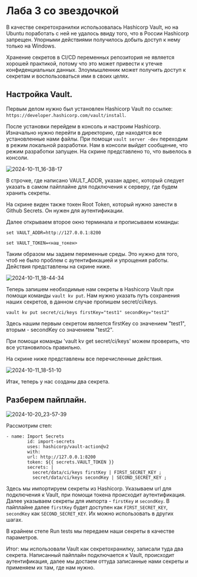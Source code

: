 # Лаба 3 со звездочкой

В качестве секретохранилки использовалась Hashicorp Vault, но на Ubuntu поработать с ней не удалось ввиду того, что в России Hashicorp запрещен. Упорными действиями получилось добыть доступ к нему только на Windows.

Хранение секретов в CI/CD переменных репозитория не является хорошей практикой, потому что это может привести к утечке конфиденциальных данных. Злоумышленник может получить доступ к секретам и воспользоваться ими в своих целях.

## Настройка Vault.

Первым делом нужно был установлен Hashicorp Vault по ссылке: `https://developer.hashicorp.com/vault/install`.

После установки перейдем в консоль и настроим Hashicorp. Изначально нужно перейти в директорию, где находятся все установленные нами файлы. При помощи `vault server -dev` переходим в режим локальной разработки. Нам в консоли выйдет сообщение, что режим разработки запущен. На скрине представлено то, что вывелось в консоли.

![2024-10-11_16-38-17](https://github.com/user-attachments/assets/4ab664dd-a580-4a3c-9dda-62739d802605)

В строчке, где написано VAULT_ADDR, указан адрес, который следует указать в самом пайплайне для подключения к серверу, где будем хранить секреты.

На скрине виден также токен Root Token, который нужно занести в Github Secrets. Он нужен для аутентификации.

Далее открываем второе окно терминала и прописываем команды:

`set VAULT_ADDR=http://127.0.0.1:8200`

`set VAULT_TOKEN=<наш_токен>`

Таким образом мы задаем переменные среды. Это нужно для того, чтоб не было проблем с аутентификацией и упрощения работы. Действия представлены на скрине ниже.

![2024-10-11_18-44-34](https://github.com/user-attachments/assets/48b4c52e-c8fe-4796-a848-fab5227813a6)

Теперь запишем необходимые нам секреты в Hashicorp Vault при помощи команды `vault kv put`. Нам нужно указать путь сохранения наших секретов, в данном случае пропишем secret/ci/keys.

`vault kv put secret/ci/keys firstKey="test1" secondKey="test2"`

Здесь нашим первым секретом является firstKey со значением "test1", вторым - secondKey со значением "test2".

При помощи команды 'vault kv get secret/ci/keys' можем проверить, что все установилось правильно.

На скрине ниже представлены все перечисленные действия.

![2024-10-11_18-51-10](https://github.com/user-attachments/assets/abf39c48-1af9-4d6d-81e5-e46a8e71cdfa)

Итак, теперь у нас созданы два секрета.

## Разберем пайплайн.

![2024-10-20_23-57-39](https://github.com/user-attachments/assets/23d797b9-e52a-4817-a8ba-f9151b59290c)

Рассмотрим степ:

```
- name: Import Secrets
        id: import-secrets
        uses: hashicorp/vault-action@v2
        with:
        url: http://127.0.0.1:8200
        token: ${{ secrets.VAULT_TOKEN }}
        secrets: |
          secret/data/ci/keys firstKey | FIRST_SECRET_KEY ;
          secret/data/ci/keys secondKey | SECOND_SECRET_KEY ;
```

Здесь мы импортируем секреты из Hashicorp. Указываем url для подключения к Vault, при помощи токена происходит аутентификация. Далее указываем секреты для импорта - `firstKey` и `secondKey`. В пайплайне далее `firstKey` будет доступен как `FIRST_SECRET_KEY`, `secondKey` как `SECOND_SECRET_KEY`. Их можно использовать в других шагах.

В крайнем степе Run tests мы передаем наши секреты в качестве параметров.

Итог: мы использовали Vault как секретохранилку, записали туда два секрета. Написанный пайплайн подключается к Vault, происходит аутентификация, далее мы достаем оттуда записанные нами секреты и применяем их там, где нам нужно.
